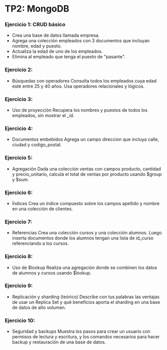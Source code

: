 # TP2: MongoDB

### Ejercicio 1: CRUD básico

- Crea una base de datos llamada empresa.
- Agrega una colección empleados con 3 documentos que incluyan nombre, edad y puesto.
- Actualiza la edad de uno de los empleados.
- Elimina al empleado que tenga el puesto de "pasante".
  
### Ejercicio 2: 
- Búsquedas con operadores Consulta todos los empleados cuya edad esté entre 25 y 40 años. Usa operadores relacionales y lógicos.

### Ejercicio 3: 
- Uso de proyección Recupera los nombres y puestos de todos los empleados, sin mostrar el _id.

### Ejercicio 4: 
- Documentos embebidos Agrega un campo direccion que incluya calle, ciudad y codigo_postal.

### Ejercicio 5: 
- Agregación Dada una colección ventas con campos producto, cantidad y precio_unitario, calcula el total de ventas por producto usando $group y $sum.

### Ejercicio 6: 
- Índices Crea un índice compuesto sobre los campos apellido y nombre en una colección de clientes.

### Ejercicio 7: 
- Referencias Crea una colección cursos y una colección alumnos. Luego inserta documentos donde los alumnos tengan una lista de id_curso referenciando a los cursos.

### Ejercicio 8: 
- Uso de $lookup Realiza una agregación donde se combinen los datos de alumnos y cursos usando $lookup.

### Ejercicio 9: 
- Replicación y sharding (teórico) Describe con tus palabras las ventajas de usar un Replica Set y qué beneficios aporta el sharding en una base de datos de alto volumen.

### Ejercicio 10: 
- Seguridad y backups Muestra los pasos para crear un usuario con permisos de lectura y escritura, y los comandos necesarios para hacer backup y restauración de una base de datos.